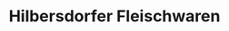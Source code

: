 ---
title: "Hilbersdorfer Fleischwaren"
url: /grossschirma/hilbersdorfer-fleischwaren/
shop: Metzgerei
---